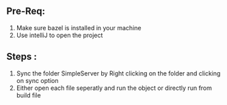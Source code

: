 ## Pre-Req:
1.  Make sure bazel is installed in your machine
2.  Use intelliJ to open the project

## Steps :
1. Sync the folder SimpleServer by Right clicking on the folder and clicking on sync option
2. Either open each file seperatly and run the object or directly run from build file 